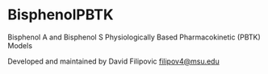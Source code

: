 # BisphenolPBTK
Bisphenol A and Bisphenol S Physiologically Based Pharmacokinetic (PBTK) Models 

Developed and maintained by David Filipovic <filipov4@msu.edu>
